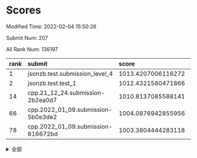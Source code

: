 # Scores

Modified Time: 2022-02-04 15:50:26

Submit Num: 207

All Rank Num: 136197

| rank |               submit               |       score        |       sigma        | pk_num |
| :--- | :--------------------------------- | :----------------- | :----------------- | :----- |
| 1    | jsonzb.test.submission_level_4     | 1013.4207006116272 | 0.8095039160296574 | 2635   |
| 2    | jsonzb.test.test_1                 | 1012.4321580471866 | 0.8161553023590621 | 2632   |
| 14   | cpp.21_12_24.submission-2b2ea0d7   | 1010.8137085588141 | 0.7907196632083805 | 2634   |
| 66   | cpp.2022_01_09.submission-5b0e3de2 | 1004.0876942855956 | 0.7191551135157052 | 2630   |
| 78   | cpp.2022_01_09.submission-816672bd | 1003.3804444283118 | 0.7160841435285141 | 2628   |


<details>
<summary>全部</summary>

| rank |                 submit                 |       score        |       sigma        | pk_num |
| :--- | :------------------------------------- | :----------------- | :----------------- | :----- |
| 1    | jsonzb.test.submission_level_4         | 1013.4207006116272 | 0.8095039160296574 | 2635   |
| 2    | jsonzb.test.test_1                     | 1012.4321580471866 | 0.8161553023590621 | 2632   |
| 3    | gobigger.level_3.submission_level_3_21 | 1011.921214531086  | 0.7684262591655417 | 2634   |
| 4    | gobigger.level_3.submission_level_3_16 | 1011.6835377593994 | 0.8070772293921639 | 2634   |
| 5    | gobigger.level_3.submission_level_3_8  | 1011.5440011301425 | 0.7987054465779556 | 2627   |
| 6    | gobigger.level_3.submission_level_3_46 | 1011.4064477860674 | 0.7698329839572295 | 2636   |
| 7    | gobigger.level_3.submission_level_3_15 | 1011.1839661411535 | 0.7959174462135006 | 2632   |
| 8    | gobigger.level_3.submission_level_3_32 | 1011.1292285576442 | 0.8052604808442275 | 2634   |
| 9    | gobigger.level_3.submission_level_3_23 | 1011.1235024922009 | 0.7539113494046757 | 2632   |
| 10   | gobigger.level_3.submission_level_3_48 | 1011.0219781671829 | 0.7591249206166376 | 2626   |
| 11   | gobigger.level_3.submission_level_3_14 | 1010.9535830537584 | 0.7971421454553071 | 2629   |
| 12   | gobigger.level_3.submission_level_3_19 | 1010.9103249484591 | 0.7802185728899763 | 2630   |
| 13   | gobigger.level_3.submission_level_3_37 | 1010.8518517996323 | 0.7994574561384729 | 2629   |
| 14   | cpp.21_12_24.submission-2b2ea0d7       | 1010.8137085588141 | 0.7907196632083805 | 2634   |
| 15   | gobigger.level_3.submission_level_3_26 | 1010.6458840792665 | 0.7641760103268245 | 2631   |
| 16   | gobigger.level_3.submission_level_3_9  | 1010.5954942683649 | 0.752848279484736  | 2631   |
| 17   | gobigger.level_3.submission_level_3_0  | 1010.5275322141144 | 0.7763966994377969 | 2632   |
| 18   | gobigger.level_3.submission_level_3_12 | 1010.4943239904453 | 0.7734860245361149 | 2630   |
| 19   | gobigger.level_3.submission_level_3_3  | 1010.4337223646531 | 0.7630430717997209 | 2625   |
| 20   | gobigger.level_3.submission_level_3_30 | 1010.420783057861  | 0.7676160660652928 | 2630   |
| 21   | gobigger.level_3.submission_level_3_18 | 1010.3569269887121 | 0.7606031067086556 | 2629   |
| 22   | gobigger.level_3.submission_level_3_49 | 1010.3489748847197 | 0.7564683118294504 | 2627   |
| 23   | gobigger.level_3.submission_level_3_17 | 1010.3408943790414 | 0.76196835138225   | 2629   |
| 24   | gobigger.level_3.submission_level_3_10 | 1010.1963577942433 | 0.7835939054746278 | 2633   |
| 25   | gobigger.level_3.submission_level_3_6  | 1010.0825577437164 | 0.765432546400124  | 2632   |
| 26   | gobigger.level_3.submission_level_3_45 | 1010.0193303943065 | 0.7449697065999105 | 2639   |
| 27   | gobigger.level_3.submission_level_3_41 | 1010.0173100435268 | 0.7741642457268152 | 2633   |
| 28   | gobigger.level_3.submission_level_3_31 | 1009.9638390247646 | 0.7688367076396115 | 2632   |
| 29   | gobigger.level_3.submission_level_3_1  | 1009.9393883516532 | 0.7636116523621597 | 2633   |
| 30   | gobigger.level_3.submission_level_3_35 | 1009.7915318357306 | 0.7560720034903564 | 2629   |
| 31   | gobigger.level_3.submission_level_3_36 | 1009.7752812426656 | 0.749221701180898  | 2631   |
| 32   | gobigger.level_3.submission_level_3_27 | 1009.7688898102219 | 0.7495871215273409 | 2631   |
| 33   | gobigger.level_3.submission_level_3_5  | 1009.7675898966908 | 0.7536952420412785 | 2635   |
| 34   | gobigger.level_3.submission_level_3_4  | 1009.6523926326983 | 0.7625428051203046 | 2628   |
| 35   | gobigger.level_3.submission_level_3_25 | 1009.6476005320286 | 0.757976458302256  | 2631   |
| 36   | gobigger.level_3.submission_level_3_20 | 1009.6171250638853 | 0.7484971812561403 | 2625   |
| 37   | gobigger.level_3.submission_level_3_38 | 1009.6053638419385 | 0.7721079221458645 | 2636   |
| 38   | gobigger.level_3.submission_level_3_2  | 1009.4352848882205 | 0.7751285628804625 | 2630   |
| 39   | gobigger.level_3.submission_level_3_29 | 1009.4287870424157 | 0.762809880451048  | 2631   |
| 40   | gobigger.level_3.submission_level_3_7  | 1009.4222588930114 | 0.7543482009962101 | 2630   |
| 41   | gobigger.level_3.submission_level_3_34 | 1009.3780264443141 | 0.753319945803993  | 2632   |
| 42   | gobigger.level_3.submission_level_3_47 | 1009.377566711502  | 0.7719569550541654 | 2630   |
| 43   | gobigger.level_3.submission_level_3_40 | 1009.3181625532558 | 0.7458739441956853 | 2638   |
| 44   | gobigger.level_3.submission_level_3_42 | 1008.9972810241412 | 0.7548034659317369 | 2630   |
| 45   | gobigger.level_3.submission_level_3_43 | 1008.945732008781  | 0.75203561329792   | 2629   |
| 46   | gobigger.level_3.submission_level_3_11 | 1008.8147309333959 | 0.7504136048956347 | 2628   |
| 47   | gobigger.level_3.submission_level_3_22 | 1008.749967635269  | 0.7653160593204521 | 2632   |
| 48   | gobigger.level_3.submission_level_3_44 | 1008.7400441287991 | 0.7352907756850033 | 2634   |
| 49   | gobigger.level_3.submission_level_3_13 | 1008.6656361642587 | 0.7502989079648096 | 2631   |
| 50   | gobigger.level_3.submission_level_3_28 | 1008.6489774837555 | 0.7380217402298157 | 2631   |
| 51   | gobigger.level_3.submission_level_3_39 | 1008.6349267855807 | 0.7587508650487057 | 2628   |
| 52   | gobigger.level_3.submission_level_3_24 | 1008.2111723860527 | 0.7432908655557453 | 2629   |
| 53   | gobigger.level_3.submission_level_3_33 | 1007.8747310716661 | 0.7492897516034545 | 2625   |
| 54   | gobigger.level_1.submission_level_1_12 | 1005.401328558551  | 0.720168222220597  | 2632   |
| 55   | gobigger.level_1.submission_level_1_32 | 1004.9280111690881 | 0.7313577472878959 | 2638   |
| 56   | gobigger.level_1.submission_level_1_48 | 1004.7616617530422 | 0.7195535282579231 | 2632   |
| 57   | gobigger.level_1.submission_level_1_45 | 1004.7169148793394 | 0.715767589216763  | 2631   |
| 58   | gobigger.level_1.submission_level_1_15 | 1004.5661906751881 | 0.7225598126603588 | 2637   |
| 59   | gobigger.level_1.submission_level_1_14 | 1004.37950281386   | 0.7156504158455627 | 2630   |
| 60   | gobigger.level_1.submission_level_1_4  | 1004.2612564924676 | 0.7124426207681389 | 2630   |
| 61   | gobigger.level_1.submission_level_1_42 | 1004.2236969252347 | 0.7406390669359996 | 2633   |
| 62   | gobigger.level_1.submission_level_1_22 | 1004.2081474496487 | 0.7210895967214666 | 2632   |
| 63   | gobigger.level_1.submission_level_1_23 | 1004.2028627006234 | 0.716168789866889  | 2636   |
| 64   | gobigger.level_1.submission_level_1_31 | 1004.1963933862185 | 0.7184337509258134 | 2630   |
| 65   | gobigger.level_1.submission_level_1_9  | 1004.1617572194141 | 0.7228313260481182 | 2638   |
| 66   | cpp.2022_01_09.submission-5b0e3de2     | 1004.0876942855956 | 0.7191551135157052 | 2630   |
| 67   | gobigger.level_1.submission_level_1_18 | 1004.0491235407575 | 0.7230444046331616 | 2629   |
| 68   | gobigger.level_1.submission_level_1_40 | 1003.861586810837  | 0.7314138985461301 | 2631   |
| 69   | gobigger.level_1.submission_level_1_6  | 1003.7482006232211 | 0.7207906517694705 | 2631   |
| 70   | gobigger.level_1.submission_level_1_49 | 1003.7043811967746 | 0.7185161486197211 | 2631   |
| 71   | gobigger.level_1.submission_level_1_8  | 1003.6964417925791 | 0.7120736096249578 | 2630   |
| 72   | gobigger.level_1.submission_level_1_2  | 1003.6211343238505 | 0.7100085394213348 | 2633   |
| 73   | gobigger.level_1.submission_level_1_19 | 1003.5304357508045 | 0.7142410572313399 | 2627   |
| 74   | gobigger.level_1.submission_level_1_24 | 1003.4290001681405 | 0.7176788316848093 | 2629   |
| 75   | gobigger.level_1.submission_level_1_11 | 1003.4161768625568 | 0.7231939090559781 | 2635   |
| 76   | gobigger.level_1.submission_level_1_5  | 1003.395083725045  | 0.7187304767942666 | 2631   |
| 77   | gobigger.level_1.submission_level_1_16 | 1003.3883170221209 | 0.7144850025520719 | 2630   |
| 78   | cpp.2022_01_09.submission-816672bd     | 1003.3804444283118 | 0.7160841435285141 | 2628   |
| 79   | gobigger.level_1.submission_level_1_34 | 1003.3309154246735 | 0.7233961461056236 | 2635   |
| 80   | gobigger.level_1.submission_level_1_39 | 1003.2429593711013 | 0.7073892348911561 | 2631   |
| 81   | gobigger.level_1.submission_level_1_28 | 1003.1391589996169 | 0.7138717535094758 | 2631   |
| 82   | gobigger.level_1.submission_level_1_27 | 1003.1361426382008 | 0.7074305233869297 | 2638   |
| 83   | gobigger.level_1.submission_level_1_26 | 1003.1008374830668 | 0.708401790264508  | 2627   |
| 84   | gobigger.level_1.submission_level_1_25 | 1003.0915386826731 | 0.715894956206339  | 2634   |
| 85   | gobigger.level_1.submission_level_1_44 | 1003.0475160291545 | 0.6995804473579187 | 2626   |
| 86   | gobigger.level_1.submission_level_1_0  | 1002.9891436781484 | 0.7177101093519412 | 2634   |
| 87   | gobigger.level_1.submission_level_1_1  | 1002.952238589383  | 0.7158914675038781 | 2630   |
| 88   | gobigger.level_1.submission_level_1_13 | 1002.8191300203144 | 0.7129011965176585 | 2630   |
| 89   | gobigger.level_1.submission_level_1_20 | 1002.7571926095076 | 0.7228115755851551 | 2637   |
| 90   | gobigger.level_1.submission_level_1_21 | 1002.7408395093154 | 0.718126980618144  | 2633   |
| 91   | gobigger.level_1.submission_level_1_35 | 1002.6911748863    | 0.7267957290742092 | 2634   |
| 92   | gobigger.level_1.submission_level_1_17 | 1002.6596621577397 | 0.7185945941664869 | 2627   |
| 93   | gobigger.level_1.submission_level_1_36 | 1002.5856269514754 | 0.7128344565911734 | 2627   |
| 94   | gobigger.level_1.submission_level_1_47 | 1002.5752569076449 | 0.7050082079208979 | 2631   |
| 95   | gobigger.level_1.submission_level_1_43 | 1002.5653366603492 | 0.7147183963159716 | 2634   |
| 96   | gobigger.level_1.submission_level_1_38 | 1002.5485724003121 | 0.7199200936449466 | 2636   |
| 97   | gobigger.level_1.submission_level_1_30 | 1002.5208111332151 | 0.7201958979867955 | 2629   |
| 98   | gobigger.level_1.submission_level_1_7  | 1002.4226359821918 | 0.7177168279100478 | 2635   |
| 99   | gobigger.level_1.submission_level_1_3  | 1002.319887939781  | 0.719707655967334  | 2633   |
| 100  | gobigger.level_1.submission_level_1_46 | 1002.274884770181  | 0.7177668067418033 | 2632   |
| 101  | gobigger.level_1.submission_level_1_37 | 1002.2496393529394 | 0.7249004975107288 | 2634   |
| 102  | gobigger.level_1.submission_level_1_33 | 1002.2148419412215 | 0.7081269243787107 | 2626   |
| 103  | gobigger.level_1.submission_level_1_41 | 1002.1965615046253 | 0.718650371034668  | 2631   |
| 104  | gobigger.level_1.submission_level_1_29 | 1002.1654868987612 | 0.7037826483490442 | 2631   |
| 105  | gobigger.level_1.submission_level_1_10 | 1002.0990334006245 | 0.7072570201157883 | 2631   |
| 106  | gobigger.random.submission_random_47   | 997.6665229212514  | 0.7080703510330676 | 2633   |
| 107  | gobigger.random.submission_random_44   | 997.5388250524386  | 0.7112548479410812 | 2628   |
| 108  | gobigger.random.submission_random_30   | 997.2977016268153  | 0.6995264267243257 | 2636   |
| 109  | gobigger.random.submission_random_21   | 996.869490034556   | 0.7017314098247226 | 2637   |
| 110  | gobigger.random.submission_random_23   | 996.81951831726    | 0.7198502189686437 | 2637   |
| 111  | gobigger.random.submission_random_37   | 996.7633744569407  | 0.7153626771711086 | 2640   |
| 112  | gobigger.random.submission_random_11   | 996.7429176292295  | 0.7008731437857457 | 2635   |
| 113  | gobigger.random.submission_random_18   | 996.7198191967788  | 0.7222442728748925 | 2634   |
| 114  | gobigger.random.submission_random_15   | 996.5346722912258  | 0.7068143250230186 | 2630   |
| 115  | gobigger.random.submission_random_8    | 996.3937664568932  | 0.7048193169803856 | 2635   |
| 116  | gobigger.random.submission_random_48   | 996.3335493697492  | 0.7166791292229704 | 2625   |
| 117  | gobigger.random.submission_random_1    | 996.2914820935626  | 0.7065651260310303 | 2627   |
| 118  | gobigger.random.submission_random_36   | 996.2572241831369  | 0.7089173160373197 | 2631   |
| 119  | gobigger.random.submission_random_41   | 996.2013272160829  | 0.7017389116617527 | 2632   |
| 120  | gobigger.random.submission_random_46   | 996.1916492968846  | 0.7287429173605364 | 2631   |
| 121  | gobigger.random.submission_random_16   | 996.1515478800158  | 0.7079650425245992 | 2631   |
| 122  | gobigger.random.submission_random_35   | 996.1348302555115  | 0.7053286447977536 | 2631   |
| 123  | gobigger.random.submission_random_29   | 996.1080035154185  | 0.7077426456165891 | 2627   |
| 124  | gobigger.random.submission_random_4    | 996.0532951435428  | 0.6983936154271984 | 2633   |
| 125  | gobigger.random.submission_random_3    | 996.0491938696157  | 0.7082179874533223 | 2633   |
| 126  | gobigger.random.submission_random_39   | 996.0287301401504  | 0.7130681974961249 | 2632   |
| 127  | gobigger.random.submission_random_40   | 996.0031230088118  | 0.6969394502544776 | 2635   |
| 128  | gobigger.random.submission_random_28   | 995.9514960634435  | 0.71185517673376   | 2632   |
| 129  | gobigger.random.submission_random_43   | 995.9407033594572  | 0.712340043476297  | 2629   |
| 130  | gobigger.random.submission_random_10   | 995.9267016117951  | 0.7004615283503326 | 2636   |
| 131  | gobigger.random.submission_random_27   | 995.8403601267075  | 0.7149054287000857 | 2634   |
| 132  | gobigger.random.submission_random_13   | 995.799701656565   | 0.7115144864089067 | 2630   |
| 133  | gobigger.random.submission_random_42   | 995.7190238470355  | 0.7132292070377991 | 2635   |
| 134  | gobigger.random.submission_random_6    | 995.6971657244935  | 0.7188374253060124 | 2634   |
| 135  | gobigger.random.submission_random_19   | 995.6790525640944  | 0.7102952071129375 | 2633   |
| 136  | gobigger.random.submission_random_32   | 995.6418341320464  | 0.6922713518924464 | 2629   |
| 137  | gobigger.random.submission_random_20   | 995.6320482781479  | 0.7147155928940355 | 2631   |
| 138  | gobigger.random.submission_random_25   | 995.595330305562   | 0.7138010004045858 | 2632   |
| 139  | gobigger.random.submission_random_31   | 995.5661922387004  | 0.7095868082629623 | 2635   |
| 140  | gobigger.random.submission_random_45   | 995.5138115085733  | 0.7131083585423903 | 2630   |
| 141  | gobigger.random.submission_random_2    | 995.5056718798998  | 0.7110425178622867 | 2631   |
| 142  | gobigger.random.submission_random_22   | 995.494709274578   | 0.7172502273016942 | 2628   |
| 143  | gobigger.random.submission_random_33   | 995.3419244332302  | 0.7252744697672415 | 2632   |
| 144  | gobigger.random.submission_random_0    | 995.3307845833532  | 0.7176601364554028 | 2634   |
| 145  | gobigger.random.submission_random_17   | 995.2729706624017  | 0.7090753525816283 | 2627   |
| 146  | gobigger.random.submission_random_24   | 995.2235401122065  | 0.7407291186938788 | 2633   |
| 147  | gobigger.random.submission_random_49   | 995.1764216678921  | 0.7061865502330509 | 2626   |
| 148  | gobigger.random.submission_random_7    | 995.1019851564614  | 0.7188742010631962 | 2633   |
| 149  | gobigger.random.submission_random_14   | 995.0971775307329  | 0.7220107580572829 | 2630   |
| 150  | gobigger.random.submission_random_26   | 995.082669230509   | 0.7198806800279816 | 2635   |
| 151  | gobigger.random.submission_random_38   | 995.053092366025   | 0.7100170655880194 | 2637   |
| 152  | gobigger.random.submission_random_34   | 994.9974764633001  | 0.7131291136100126 | 2637   |
| 153  | gobigger.random.submission_random_12   | 994.963429145959   | 0.7156053716505228 | 2631   |
| 154  | gobigger.random.submission_random_9    | 994.8122282670306  | 0.7094482405931206 | 2633   |
| 155  | gobigger.random.submission_random_5    | 994.8047096238196  | 0.7176160807646182 | 2629   |
| 156  | gobigger.level_2.submission_level_2_6  | 994.0077485984103  | 0.7227431850862577 | 2635   |
| 157  | gobigger.level_2.submission_level_2_14 | 993.9800261937451  | 0.7262483580284113 | 2628   |
| 158  | gobigger.level_2.submission_level_2_9  | 993.5612483565122  | 0.7269319802732411 | 2632   |
| 159  | gobigger.level_2.submission_level_2_46 | 993.332451813532   | 0.7474934297740711 | 2631   |
| 160  | gobigger.level_2.submission_level_2_23 | 993.284301931003   | 0.7492726282193509 | 2636   |
| 161  | gobigger.level_2.submission_level_2_28 | 993.2102440652947  | 0.7374372687046561 | 2637   |
| 162  | gobigger.level_2.submission_level_2_31 | 993.0664877085212  | 0.7347962300768437 | 2633   |
| 163  | gobigger.level_2.submission_level_2_47 | 992.9897300748576  | 0.7465528691141262 | 2632   |
| 164  | gobigger.level_2.submission_level_2_42 | 992.8552926742899  | 0.7434336765099768 | 2634   |
| 165  | gobigger.level_2.submission_level_2_13 | 992.8067551095177  | 0.7258962733498019 | 2632   |
| 166  | gobigger.level_2.submission_level_2_12 | 992.7745998702871  | 0.7454185562618826 | 2633   |
| 167  | gobigger.level_2.submission_level_2_37 | 992.7563236729106  | 0.7283383659117462 | 2636   |
| 168  | gobigger.level_2.submission_level_2_4  | 992.6915778013099  | 0.7462806934319492 | 2637   |
| 169  | gobigger.level_2.submission_level_2_2  | 992.6740133061681  | 0.7412677283226806 | 2633   |
| 170  | gobigger.level_2.submission_level_2_17 | 992.612564445846   | 0.7323542402722409 | 2636   |
| 171  | gobigger.level_2.submission_level_2_41 | 992.4253202387126  | 0.7302743346981433 | 2634   |
| 172  | gobigger.level_2.submission_level_2_27 | 992.411831181345   | 0.7576575028644716 | 2629   |
| 173  | gobigger.level_2.submission_level_2_7  | 992.2690808080548  | 0.7187948874069546 | 2637   |
| 174  | gobigger.level_2.submission_level_2_19 | 992.2624931335552  | 0.7428130482253229 | 2635   |
| 175  | gobigger.level_2.submission_level_2_32 | 992.2516593709381  | 0.7541896444520299 | 2631   |
| 176  | gobigger.level_2.submission_level_2_45 | 992.2009825102161  | 0.7441546539450972 | 2627   |
| 177  | gobigger.level_2.submission_level_2_22 | 992.1975003816757  | 0.7446540456134966 | 2632   |
| 178  | gobigger.level_2.submission_level_2_43 | 992.1944643534672  | 0.7395624958409859 | 2627   |
| 179  | gobigger.level_2.submission_level_2_48 | 992.1256566966895  | 0.7304446776761214 | 2632   |
| 180  | gobigger.level_2.submission_level_2_30 | 992.1236097321287  | 0.7403606834299181 | 2634   |
| 181  | gobigger.level_2.submission_level_2_25 | 992.1019743946706  | 0.7471013601761477 | 2633   |
| 182  | gobigger.level_2.submission_level_2_40 | 991.9966237496999  | 0.7337036998808287 | 2631   |
| 183  | gobigger.level_2.submission_level_2_1  | 991.9929862763117  | 0.7546738558680293 | 2638   |
| 184  | gobigger.level_2.submission_level_2_16 | 991.8953023317925  | 0.7385907512704619 | 2624   |
| 185  | gobigger.level_2.submission_level_2_49 | 991.7250845798919  | 0.7383006473899627 | 2631   |
| 186  | gobigger.level_2.submission_level_2_26 | 991.7036770323309  | 0.7456698099427408 | 2630   |
| 187  | gobigger.level_2.submission_level_2_10 | 991.6574104244795  | 0.7425789957885655 | 2634   |
| 188  | gobigger.level_2.submission_level_2_34 | 991.6201431059138  | 0.7516542293000886 | 2629   |
| 189  | gobigger.level_2.submission_level_2_5  | 991.5919993770005  | 0.7402980786963275 | 2628   |
| 190  | gobigger.level_2.submission_level_2_8  | 991.5849622868476  | 0.7589702584634267 | 2632   |
| 191  | gobigger.level_2.submission_level_2_39 | 991.5433096464352  | 0.7395080790850505 | 2633   |
| 192  | gobigger.level_2.submission_level_2_18 | 991.5426677405205  | 0.7412717676747645 | 2630   |
| 193  | gobigger.level_2.submission_level_2_11 | 991.3816282530779  | 0.7427280555414604 | 2634   |
| 194  | gobigger.level_2.submission_level_2_21 | 991.3776020517059  | 0.7415692494254901 | 2635   |
| 195  | gobigger.level_2.submission_level_2_38 | 991.2891199427697  | 0.7395295199304875 | 2632   |
| 196  | gobigger.level_2.submission_level_2_33 | 991.2608895940808  | 0.7592987819301046 | 2635   |
| 197  | gobigger.level_2.submission_level_2_36 | 991.2246377855336  | 0.7527580481163809 | 2633   |
| 198  | gobigger.level_2.submission_level_2_3  | 991.1796051156813  | 0.7504570470160116 | 2630   |
| 199  | gobigger.level_2.submission_level_2_20 | 990.962638417525   | 0.7587933312152658 | 2628   |
| 200  | gobigger.level_2.submission_level_2_24 | 990.8801418985025  | 0.7496887306570565 | 2636   |
| 201  | gobigger.level_2.submission_level_2_29 | 990.8780171552864  | 0.7516309072723962 | 2631   |
| 202  | gobigger.level_2.submission_level_2_15 | 990.7525035073553  | 0.7760484518678131 | 2631   |
| 203  | gobigger.level_2.submission_level_2_44 | 990.499344732767   | 0.76683836806667   | 2630   |
| 204  | gobigger.level_2.submission_level_2_0  | 990.3521439185894  | 0.7795851202109758 | 2633   |
| 205  | gobigger.level_2.submission_level_2_35 | 990.1721315363362  | 0.7776401251589306 | 2635   |
| 206  | gobigger.none.submission_none_1        | 976.8515819942818  | 1.4400837566129046 | 2635   |
| 207  | gobigger.none.submission_none_0        | 975.5198740206531  | 1.4758680776408568 | 2633   |

</details>
